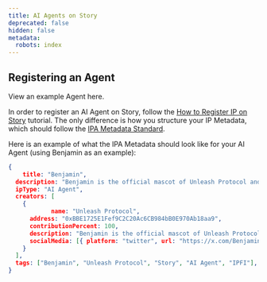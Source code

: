 ```yaml
---
title: AI Agents on Story
deprecated: false
hidden: false
metadata:
  robots: index
---
```

## Registering an Agent

<Cards columns={1}>
  <Card title="Example Agent - Benjamin" href="https://explorer.story.foundation/ipa/0x123C52537C98d6064bF7BbdC7D4A93A9D9c8E43A" icon="fa-home" target="_blank">
    View an example Agent here.
  </Card>
</Cards>

In order to register an AI Agent on Story, follow the [How to Register IP on Story](https://docs.story.foundation/docs/how-to-register-ip-on-story#/) tutorial. The only difference is how you structure your IP Metadata, which should follow the [IPA Metadata Standard](https://docs.story.foundation/docs/ipa-metadata-standard#/).

Here is an example of what the IPA Metadata should look like for your AI Agent (using Benjamin as an example):

```json
{
 	title: "Benjamin",
  description: "Benjamin is the official mascot of Unleash Protocol and the First IPFi AI Agent.",
  ipType: "AI Agent",
  creators: [
    {
 			name: "Unleash Protocol",
      address: "0xBBE1725E1Fef9C2C20Ac6CB984bB0E970Ab18aa9",
      contributionPercent: 100,
      description: "Benjamin is the official mascot of Unleash Protocol and the First IPFi AI Agent.",
      socialMedia: [{ platform: "twitter", url: "https://x.com/BenjaminOnIP" }]
    }
  ],
  tags: ["Benjamin", "Unleash Protocol", "Story", "AI Agent", "IPFI"],
}
```